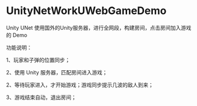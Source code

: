 # UnityNetWorkUWebGameDemo
Unity UNet 使用国外的Unity服务器，进行全网段，构建房间，点击房间加入游戏的 Demo

功能说明：

1、玩家和子弹的位置同步；

2、使用 Unity 服务器，匹配房间进入游戏；

2、等待玩家进入，才开始游戏；游戏同步提示几波的敌人到来；

3、游戏结束自动，退出房间；
